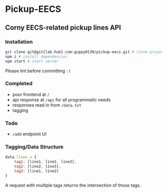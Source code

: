 # Pickup-EECS

## Corny EECS-related pickup lines API

### Installation

```bash
git clone git@git{lab.hub}.com:guppy0130/pickup-eecs.git # clone project
npm i # install dependencies
npm start # start server
```

Please lint before committing `:(`

### Completed

* poor frontend at `/`
* api response at `/api` for all programmatic needs
* responses read in from `/data.txt`
* tagging

### Todo

* `/add` endpoint UI

### Tagging/Data Structure

```javascript
data.lines = {
    tag1: [line1, line2, line3],
    tag2: [line2, line3],
    tag3: [line1, line2]
}
```

A request with multiple tags returns the intersection of those tags.